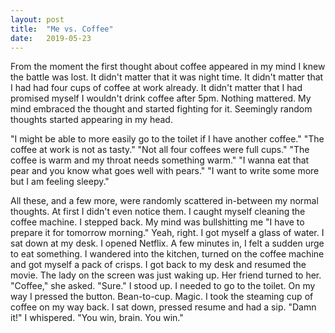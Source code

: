 ```yaml
---
layout: post
title:  "Me vs. Coffee"
date:   2019-05-23
---
```


<span class="dropcap">F</span>rom the moment the first thought about coffee appeared in my mind I knew the battle was lost. It didn't matter that it was night time. It didn't matter that I had had four cups of coffee at work already. It didn't matter that I had promised myself I wouldn't drink coffee after 5pm. Nothing mattered. My mind embraced the thought and started fighting for it. Seemingly random thoughts started appearing in my head.

"I might be able to more easily go to the toilet if I have another coffee."
"The coffee at work is not as tasty."
"Not all four coffees were full cups."
"The coffee is warm and my throat needs something warm."
"I wanna eat that pear and you know what goes well with pears."
"I want to write some more but I am feeling sleepy."

All these, and a few more, were randomly scattered in-between my normal thoughts. At first I didn't even notice them. I caught myself cleaning the coffee machine. I stepped back. My mind was bullshitting me "I have to prepare it for tomorrow morning." Yeah, right. I got myself a glass of water. I sat down at my desk. I opened Netflix. A few minutes in, I felt a sudden urge to eat something. I wandered into the kitchen, turned on the coffee machine and got myself a pack of crisps. I got back to my desk and resumed the movie. The lady on the screen was just waking up. Her friend turned to her. "Coffee," she asked. "Sure." I stood up. I needed to go to the toilet. On my way I pressed the button. Bean-to-cup. Magic. I took the steaming cup of coffee on my way back. I sat down, pressed resume and had a sip. "Damn it!" I whispered. "You win, brain. You win."